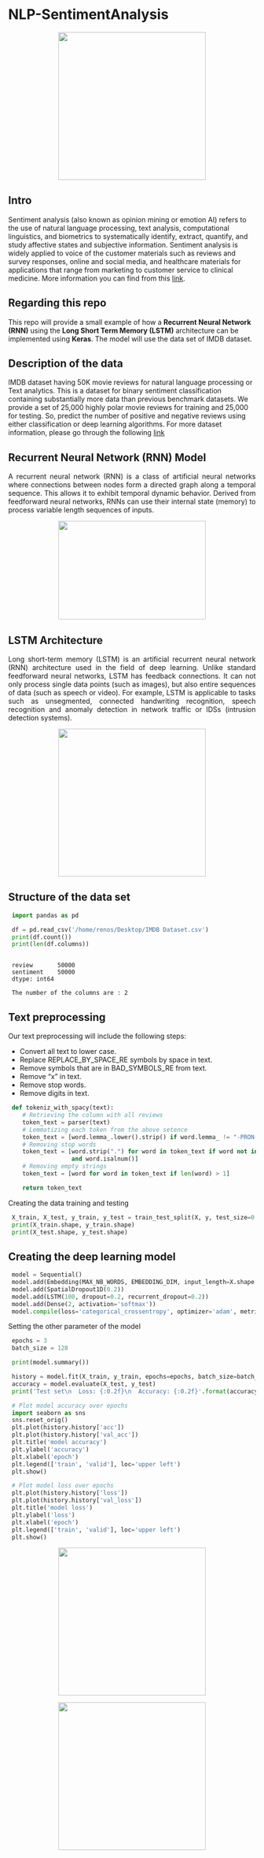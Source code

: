 # NLP-SentimentAnalysis

<p align="center"> 
<img src="https://github.com/BardisRenos/NLP-SentimentAnalysis/blob/master/images.png" width="300" height="300" style=centerme>
</p>

## Intro 

Sentiment analysis (also known as opinion mining or emotion AI) refers to the use of natural language processing, text analysis, computational linguistics, and biometrics to systematically identify, extract, quantify, and study affective states and subjective information. Sentiment analysis is widely applied to voice of the customer materials such as reviews and survey responses, online and social media, and healthcare materials for applications that range from marketing to customer service to clinical medicine. More information you can find from this [link](https://en.wikipedia.org/wiki/Sentiment_analysis).


## Regarding this repo

This repo will provide a small example of how a **Recurrent Neural Network (RNN)** using the **Long Short Term Memory (LSTM)** architecture can be implemented using **Keras**. The model will use the data set of IMDB dataset.


## Description of the data

IMDB dataset having 50K movie reviews for natural language processing or Text analytics. This is a dataset for binary sentiment classification containing substantially more data than previous benchmark datasets. We provide a set of 25,000 highly polar movie reviews for training and 25,000 for testing. So, predict the number of positive and negative reviews using either classification or deep learning algorithms. For more dataset information, please go through the following [link](http://ai.stanford.edu/~amaas/data/sentiment/)


## Recurrent Neural Network (RNN) Model
<p align="justify"> 
A recurrent neural network (RNN) is a class of artificial neural networks where connections between nodes form a directed graph along a temporal sequence. This allows it to exhibit temporal dynamic behavior. Derived from feedforward neural networks, RNNs can use their internal state (memory) to process variable length sequences of inputs.
 </p>
 
 <p align="center"> 
<img src="https://github.com/BardisRenos/NLP-SentimentAnalysis/blob/master/RNN.png" width="300" height="200" style=centerme>
</p>
 
 

## LSTM Architecture
<p align="justify"> 
Long short-term memory (LSTM) is an artificial recurrent neural network (RNN) architecture used in the field of deep learning. Unlike standard feedforward neural networks, LSTM has feedback connections. It can not only process single data points (such as images), but also entire sequences of data (such as speech or video). For example, LSTM is applicable to tasks such as unsegmented, connected handwriting recognition, speech recognition and anomaly detection in network traffic or IDSs (intrusion detection systems).
 </p>
 
<p align="center"> 
<img src="https://github.com/BardisRenos/NLP-SentimentAnalysis/blob/master/lstm.png" width="300" height="300" style=centerme>
</p>

## Structure of the data set

```python
 import pandas as pd

 df = pd.read_csv('/home/renos/Desktop/IMDB Dataset.csv')
 print(df.count())
 print(len(df.columns))
```

```text

 review       50000
 sentiment    50000
 dtype: int64

 The number of the columns are : 2
```


## Text preprocessing

Our text preprocessing will include the following steps:
* Convert all text to lower case.
* Replace REPLACE_BY_SPACE_RE symbols by space in text.
* Remove symbols that are in BAD_SYMBOLS_RE from text.
* Remove “x” in text.
* Remove stop words.
* Remove digits in text.

```python
 def tokeniz_with_spacy(text):
    # Retrieving the column with all reviews
    token_text = parser(text)
    # Lemmatizing each token from the above setence
    token_text = [word.lemma_.lower().strip() if word.lemma_ != "-PRON-" else word.lower_ for word in token_text]
    # Removing stop words
    token_text = [word.strip(".") for word in token_text if word not in stop_words and word not in punctuations
                  and word.isalnum()]
    # Removing empty strings
    token_text = [word for word in token_text if len(word) > 1]

    return token_text

```

Creating the data training and testing

```python
 X_train, X_test, y_train, y_test = train_test_split(X, y, test_size=0.1, shuffle=True)
 print(X_train.shape, y_train.shape)
 print(X_test.shape, y_test.shape)
```


## Creating the deep learning model

```python
 model = Sequential()
 model.add(Embedding(MAX_NB_WORDS, EMBEDDING_DIM, input_length=X.shape[1]))
 model.add(SpatialDropout1D(0.2))
 model.add(LSTM(100, dropout=0.2, recurrent_dropout=0.2))
 model.add(Dense(2, activation='softmax'))
 model.compile(loss='categorical_crossentropy', optimizer='adam', metrics=['acc'])

```
Setting the other parameter of the model

```python
 epochs = 3
 batch_size = 128

 print(model.summary())

 history = model.fit(X_train, y_train, epochs=epochs, batch_size=batch_size, validation_split=0.1, shuffle=True)
 accuracy = model.evaluate(X_test, y_test)
 print('Test set\n  Loss: {:0.2f}\n  Accuracy: {:0.2f}'.format(accuracy[0], accuracy[1]))

```

```python
 # Plot model accuracy over epochs
 import seaborn as sns
 sns.reset_orig() 
 plt.plot(history.history['acc'])
 plt.plot(history.history['val_acc'])
 plt.title('model accuracy')
 plt.ylabel('accuracy')
 plt.xlabel('epoch')
 plt.legend(['train', 'valid'], loc='upper left')
 plt.show()

 # Plot model loss over epochs
 plt.plot(history.history['loss'])
 plt.plot(history.history['val_loss'])
 plt.title('model loss')
 plt.ylabel('loss')
 plt.xlabel('epoch')
 plt.legend(['train', 'valid'], loc='upper left')
 plt.show()

```

 
<p align="center"> 
<img src="https://github.com/BardisRenos/NLP-SentimentAnalysis/blob/master/download1.png" width="300" height="300" style=centerme>
</p>

<p align="center"> 
<img src="https://github.com/BardisRenos/NLP-SentimentAnalysis/blob/master/download2.png" width="300" height="300" style=centerme>
</p>
